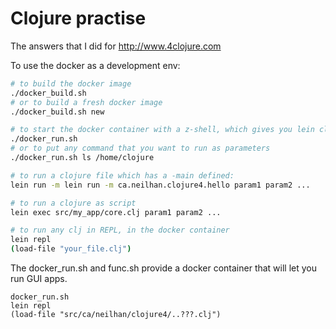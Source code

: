 # Clojure practise

The answers that I did for http://www.4clojure.com

To use the docker as a development env:
```bash
# to build the docker image
./docker_build.sh
# or to build a fresh docker image
./docker_build.sh new

# to start the docker container with a z-shell, which gives you lein clojure development env.
./docker_run.sh
# or to put any command that you want to run as parameters
./docker_run.sh ls /home/clojure

# to run a clojure file which has a -main defined:
lein run -m lein run -m ca.neilhan.clojure4.hello param1 param2 ...

# to run a clojure as script
lein exec src/my_app/core.clj param1 param2 ...

# to run any clj in REPL, in the docker container
lein repl
(load-file "your_file.clj")

```

The docker_run.sh and func.sh provide a docker container that will let you run GUI apps. 

```
docker_run.sh
lein repl
(load-file "src/ca/neilhan/clojure4/..???.clj")
```
